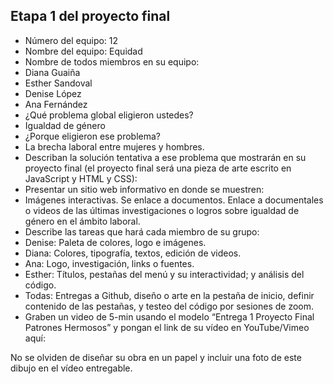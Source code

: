## Etapa 1 del proyecto final

- Número del equipo: 12
- Nombre del equipo: Equidad
- Nombre de todos miembros en su equipo:
-  Diana Guaiña
-  Esther Sandoval
-  Denise López
-  Ana Fernández
- ¿Qué problema global eligieron ustedes?
-  Igualdad de género
- ¿Porque eligieron ese problema? 
-  La brecha laboral  entre mujeres y hombres.
- Describan la solución tentativa a ese problema que mostrarán en su proyecto final (el proyecto final será una pieza de arte escrito en JavaScript y HTML y CSS):
-  Presentar un sitio web informativo en donde se muestren:
-   Imágenes interactivas.
Se enlace a documentos.
Enlace a documentales o videos de las últimas investigaciones o logros sobre igualdad de género en el ámbito laboral. 
- Describe las tareas que hará cada miembro de su grupo:  
-  Denise: Paleta de colores, logo e imágenes.
-   Diana:  Colores, tipografía, textos, edición de videos.
-   Ana: Logo, investigación, links o fuentes.
-    Esther:  Títulos, pestañas del menú y su interactividad; y análisis del código.
-    Todas:  Entregas a Github, diseño o arte en la pestaña de inicio, definir contenido de las pestañas, y testeo del código por sesiones de zoom.
- Graben un video de 5-min usando el modelo “Entrega 1 Proyecto Final Patrones Hermosos” y pongan el link de su vídeo en YouTube/Vimeo aquí:

No se olviden de diseñar su obra en un papel y incluir una foto de este dibujo en el vídeo entregable.
